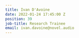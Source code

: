 ```yaml
---
title: Ivan D'Avoine
date: 2022-01-24 17:45:00 Z
position: 39
job-title: Research Trainee
email: ivan.davoine@novel.audio
---
```


